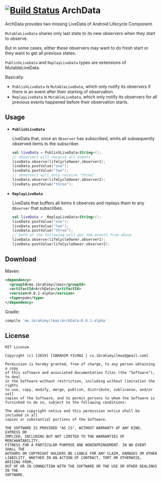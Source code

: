 [![Build Status](https://travis-ci.org/ibrahimyilmaz/ArchData.svg?branch=master)](https://travis-ci.org/ibrahimyilmaz/ArchData)
ArchData
=======

ArchData provides two missing LiveData of Android Lifecycle Component.

`MutableLiveData` shares only last state to its new observers when they start to observe.

But in some cases, either these observers may want to do fresh start or they want to get all previous states.

`PublishLiveData` and `ReplayLiveData` types are extensions of MutableLiveData.

Basically:

* `PublishLiveData` is `MutableLiveData`, which only notify its observers if there is an event after their starting of observation.
* `ReplayLiveData` is `MutableLiveData`, which only notify its observers for all previous events happened before their observation starts.


Usage
-----

 *  **`PublishLiveData`**

    LiveData that, once an `Observer` has subscribed, emits all subsequently observed items to the
    subscriber.

    ```kotlin
    val liveData = PublishLiveData<String>();
    // observer1 will receive all events
    liveData.observe(lifeCycleOwner,observer1);
    liveData.postValue("one");
    liveData.postValue("two");
    // observer2 will only receive "three"
    liveData.observe(lifeCycleOwner,observer2);
    liveData.postValue("three");
    ```

 *  **`ReplayLiveData`**

    LiveData that buffers all items it observes and replays them to any `Observer` that subscribes.

    ```kotlin
    val liveData =  ReplayLiveData<String>();
    liveData.postValue("one");
    liveData.postValue("two");
    liveData.postValue("three");
    // both of the following will get the events from above
    liveData.observe(lifeCycleOwner,observer1);
    liveData.postValue(lifeCycleOwner,observer2);
    ```

Download
--------

Maven:
```xml
<dependency>
  <groupId>me.ibrahimyilmaz</groupId>
  <artifactId>ArchData</artifactId>
  <version>0.0.1-alpha</version>
  <type>pom</type>
</dependency>
```
Gradle:
```groovy
compile 'me.ibrahimyilmaz:ArchData:0.0.1-alpha'
```

License
-------

    MIT License

    Copyright (c) [2019] [IBRAHIM YILMAZ | cs.ibrahimyilmaz@gmail.com]

    Permission is hereby granted, free of charge, to any person obtaining a copy
    of this software and associated documentation files (the "Software"), to deal
    in the Software without restriction, including without limitation the rights
    to use, copy, modify, merge, publish, distribute, sublicense, and/or sell
    copies of the Software, and to permit persons to whom the Software is
    furnished to do so, subject to the following conditions:

    The above copyright notice and this permission notice shall be included in all
    copies or substantial portions of the Software.

    THE SOFTWARE IS PROVIDED "AS IS", WITHOUT WARRANTY OF ANY KIND, EXPRESS OR
    IMPLIED, INCLUDING BUT NOT LIMITED TO THE WARRANTIES OF MERCHANTABILITY,
    FITNESS FOR A PARTICULAR PURPOSE AND NONINFRINGEMENT. IN NO EVENT SHALL THE
    AUTHORS OR COPYRIGHT HOLDERS BE LIABLE FOR ANY CLAIM, DAMAGES OR OTHER
    LIABILITY, WHETHER IN AN ACTION OF CONTRACT, TORT OR OTHERWISE, ARISING FROM,
    OUT OF OR IN CONNECTION WITH THE SOFTWARE OR THE USE OR OTHER DEALINGS IN THE
    SOFTWARE.
